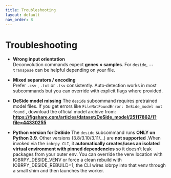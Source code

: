 ```yaml
---
title: Troubleshooting
layout: default
nav_order: 8
---
```


# Troubleshooting

- **Wrong input orientation**  
  Deconvolution commands expect **genes × samples**. For `deside`, `--transpose` can be helpful depending on your file.

- **Mixed separators / encoding**  
  Prefer `.csv` , `.txt` or `.tsv` consistently. Auto‑detection works in most subcommands but you can override with explicit flags where provided.

- **DeSide model missing**
  The `deside` subcommand requires pretrained model files. If you get errors like `FileNotFoundError: DeSide_model not found` , download the official model archive from:
  **https://figshare.com/articles/dataset/DeSide_model/25117862/1?file=44330255**

- **Python version for DeSide**
  The `deside` subcommand runs **ONLY on Python 3.9**. Other versions (3.8/3.10/3.11/…) are **not supported** .When invoked via the `iobrpy CLI`, it **automatically creates/uses an isolated virtual environment with pinned dependencies** so it doesn’t leak packages from your outer env. You can override the venv location with IOBRPY_DESIDE_VENV or force a clean rebuild with IOBRPY_DESIDE_REBUILD=1; the CLI wires iobrpy into that venv through a small shim and then launches the worker. 